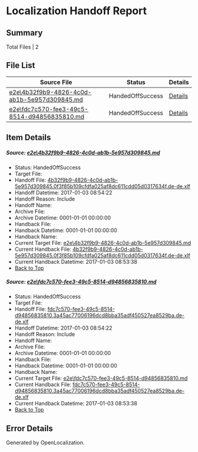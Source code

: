 # <a name='report-top'></a> Localization Handoff Report

## Summary
 Total Files | 2

## File List
 Source File | Status | Details 
 ----------- | ------ | ------- 
 [e2e\4b32f9b9-4826-4c0d-ab1b-5e957d309845.md](https://github.com/OpenLocalizationTestOrg/ol-test1/blob/1e67638d8b4c59d0e44f3dac4c856e637422f54f/e2e/4b32f9b9-4826-4c0d-ab1b-5e957d309845.md) | HandedOffSuccess | [Details](#9235e22bb884aa7cfc9f2bcbae2d6a35b5d13fa12)
 [e2e\fdc7c570-fee3-49c5-8514-d94856835810.md](https://github.com/OpenLocalizationTestOrg/ol-test1/blob/1e67638d8b4c59d0e44f3dac4c856e637422f54f/e2e/fdc7c570-fee3-49c5-8514-d94856835810.md) | HandedOffSuccess | [Details](#1f0673b3520d258bceca2076622b1a0bad3c9b044)

## Item Details
##### <a name='9235e22bb884aa7cfc9f2bcbae2d6a35b5d13fa12'></a> Source: [e2e\4b32f9b9-4826-4c0d-ab1b-5e957d309845.md](https://github.com/OpenLocalizationTestOrg/ol-test1/blob/1e67638d8b4c59d0e44f3dac4c856e637422f54f/e2e/4b32f9b9-4826-4c0d-ab1b-5e957d309845.md)
* Status: HandedOffSuccess
* Target File: 
* Handoff File: [4b32f9b9-4826-4c0d-ab1b-5e957d309845.0f3f85b109cfdfa025af8dc611cdd05d0317634f.de-de.xlf](https://github.com/OpenLocalizationTestOrg/ol-test1-handoff/blob/afdd481d64a0f9d4d4678b2e21394b36a7ce90ad/ol-handoff/OpenLocalizationTestOrg/ol-test1-dede/ci/ht/4b32f9b9-4826-4c0d-ab1b-5e957d309845.0f3f85b109cfdfa025af8dc611cdd05d0317634f.de-de.xlf)
* Handoff Datetime: 2017-01-03 08:54:22
* Handoff Reason: Include
* Handoff Name: 
* Archive File: 
* Archive Datetime: 0001-01-01 00:00:00
* Handback File: 
* Handback Datetime: 0001-01-01 00:00:00
* Handback Name: 
* Current Target File: [e2e\4b32f9b9-4826-4c0d-ab1b-5e957d309845.md](https://github.com/OpenLocalizationTestOrg/ol-test1-dede/blob/172572b6c438d3781eec633fb4d4b789c2b8fc81/e2e/4b32f9b9-4826-4c0d-ab1b-5e957d309845.md)
* Current Handback File: [4b32f9b9-4826-4c0d-ab1b-5e957d309845.0f3f85b109cfdfa025af8dc611cdd05d0317634f.de-de.xlf](https://github.com/OpenLocalizationTestOrg/ol-test1-handback/blob/77115ddade8d4cd3dcadd80855ae488e0e1a89f3/ol-handback/OpenLocalizationTestOrg/ol-test1-dede/ci/ht/4b32f9b9-4826-4c0d-ab1b-5e957d309845.0f3f85b109cfdfa025af8dc611cdd05d0317634f.de-de.xlf)
* Current Handback Datetime: 2017-01-03 08:53:38
* [Back to Top](#report-top)

##### <a name='1f0673b3520d258bceca2076622b1a0bad3c9b044'></a> Source: [e2e\fdc7c570-fee3-49c5-8514-d94856835810.md](https://github.com/OpenLocalizationTestOrg/ol-test1/blob/1e67638d8b4c59d0e44f3dac4c856e637422f54f/e2e/fdc7c570-fee3-49c5-8514-d94856835810.md)
* Status: HandedOffSuccess
* Target File: 
* Handoff File: [fdc7c570-fee3-49c5-8514-d94856835810.3a45ac77006196dcd8bba35adf450527ea8529ba.de-de.xlf](https://github.com/OpenLocalizationTestOrg/ol-test1-handoff/blob/afdd481d64a0f9d4d4678b2e21394b36a7ce90ad/ol-handoff/OpenLocalizationTestOrg/ol-test1-dede/ci/ht/fdc7c570-fee3-49c5-8514-d94856835810.3a45ac77006196dcd8bba35adf450527ea8529ba.de-de.xlf)
* Handoff Datetime: 2017-01-03 08:54:22
* Handoff Reason: Include
* Handoff Name: 
* Archive File: 
* Archive Datetime: 0001-01-01 00:00:00
* Handback File: 
* Handback Datetime: 0001-01-01 00:00:00
* Handback Name: 
* Current Target File: [e2e\fdc7c570-fee3-49c5-8514-d94856835810.md](https://github.com/OpenLocalizationTestOrg/ol-test1-dede/blob/172572b6c438d3781eec633fb4d4b789c2b8fc81/e2e/fdc7c570-fee3-49c5-8514-d94856835810.md)
* Current Handback File: [fdc7c570-fee3-49c5-8514-d94856835810.3a45ac77006196dcd8bba35adf450527ea8529ba.de-de.xlf](https://github.com/OpenLocalizationTestOrg/ol-test1-handback/blob/77115ddade8d4cd3dcadd80855ae488e0e1a89f3/ol-handback/OpenLocalizationTestOrg/ol-test1-dede/ci/ht/fdc7c570-fee3-49c5-8514-d94856835810.3a45ac77006196dcd8bba35adf450527ea8529ba.de-de.xlf)
* Current Handback Datetime: 2017-01-03 08:53:38
* [Back to Top](#report-top)


## Error Details

Generated by OpenLocalization.
